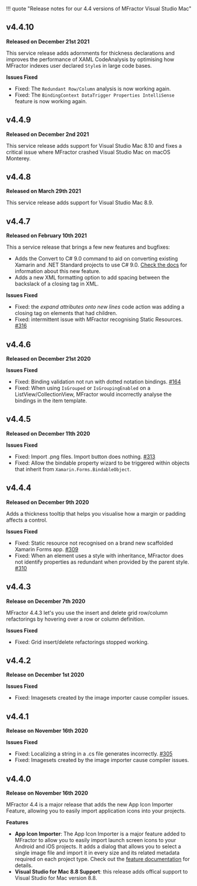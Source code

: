 !!! quote "Release notes for our 4.4 versions of MFractor Visual Studio Mac"

## v4.4.10

**Released on December 21st 2021**

This service release adds adornments for thickness declarations and improves the performance of XAML CodeAnalysis by optimising how MFractor indexes user declared `Style`s in large code bases.

**Issues Fixed**

 * Fixed: The `Redundant Row/Column` analysis is now working again.
 * Fixed: The `BindingContext DataTrigger Properties IntelliSense` feature is now working again.

## v4.4.9

**Released on December 2nd 2021**

This service release adds support for Visual Studio Mac 8.10 and fixes a critical issue where MFractor crashed Visual Studio Mac on macOS Monterey.

## v4.4.8

**Released on March 29th 2021**

This service release adds support for Visual Studio Mac 8.9.

## v4.4.7

**Released on February 10th 2021**

This a service release that brings a few new features and bugfixes:

* Adds the Convert to C# 9.0 command to aid on converting existing Xamarin and .NET Standard projects to use C# 9.0. [Check the docs](../../../csharp/convert-project-to-csharp9.md) for information about this new feature.
* Adds a new XML formatting option to add spacing between the backslack of a closing tag in XML.

**Issues Fixed**

* Fixed: the _expand attributes onto new lines_ code action was adding a closing tag on elements that had children.
* Fixed: intermittent issue with MFractor recognising Static Resources. [#316](https://github.com/mfractor/mfractor-feedback/issues/316)

## v4.4.6

**Released on December 21st 2020**

**Issues Fixed**

 * Fixed: Binding validation not run with dotted notation bindings. [#164](https://github.com/mfractor/mfractor-feedback/issues/164)
 * Fixed: When using `IsGrouped` or `IsGroupingEnabled` on a ListView/CollectionView, MFractor would incorrectly analyse the bindings in the item template.

## v4.4.5

**Released on December 11th 2020**

**Issues Fixed**

 * Fixed: Import .png files. Import button does nothing. [#313](https://github.com/mfractor/mfractor-feedback/issues/313)
 * Fixed: Allow the bindable property wizard to be triggered within objects that inherit from `Xamarin.Forms.BindableObject`.

## v4.4.4

**Released on December 9th 2020**

Adds a thickness tooltip that helps you visualise how a margin or padding affects a control.

**Issues Fixed**

 * Fixed: Static resource not recognised on a brand new scaffolded Xamarin Forms app. [#309](https://github.com/mfractor/mfractor-feedback/issues/309)
 * Fixed: When an element uses a style with inheritance, MFractor does not identify properties as redundant when provided by the parent style. [#310](https://github.com/mfractor/mfractor-feedback/issues/309)

## v4.4.3

**Release on December 7th 2020**

MFractor 4.4.3 let's you use the insert and delete grid row/column refactorings by hovering over a row or column definition.

**Issues Fixed**

 * Fixed: Grid insert/delete refactorings stopped working.

## v4.4.2

**Release on December 1st 2020**

**Issues Fixed**

 * Fixed: Imagesets created by the image importer cause compiler issues.

## v4.4.1

**Release on November 16th 2020**

**Issues Fixed**

 * Fixed: Localizing a string in a .cs file generates incorrectly. [#305](https://github.com/mfractor/mfractor-feedback/issues/305)
 * Fixed: Imagesets created by the image importer cause compiler issues.

## v4.4.0

**Release on November 16th 2020**

MFractor 4.4 is a major release that adds the new App Icon Importer Feature, allowing you to easily import application icons into your projects.

**Features**

* **App Icon Importer**: The App Icon Importer is a major feature added to MFractor to allow you to easily import launch screen icons to your Android and iOS projects. It adds a dialog that allows you to select a single image file and import it in every size and its related metadata required on each project type. Check out the [feature documentation](/image-management/app-icon-importer) for details.
* **Visual Studio for Mac 8.8 Support**: this release adds offical support to Visual Studio for Mac version 8.8.
